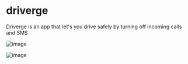 # driverge
Driverge is an app that let's you drive safely by turning off incoming calls and SMS

![image](https://user-images.githubusercontent.com/12082880/210127320-cb3c9942-2f50-4b0d-9957-9aa3cce8b410.png)

![image](https://user-images.githubusercontent.com/12082880/210127331-44c57ed6-0337-4f92-a4fb-8bc3bd6df832.png)
